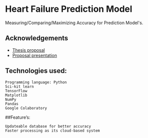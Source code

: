 # Heart Failure Prediction Model

Measuring/Comparing/Maximizing Accuracy for Prediction Model's.


## Acknowledgements

 - [Thesis proposal](https://docs.google.com/document/d/1IQe3Nw3bk4S1EnBnp0eftJC5aFsVZTyO/edit?usp=sharing&ouid=107669986898554544562&rtpof=true&sd=true)
 - [Proposal presentation](https://docs.google.com/presentation/d/1bidV-TzWJBCFlaJJP6e8bWn1TNmrG0Xx/edit?usp=sharing&ouid=107669986898554544562&rtpof=true&sd=true)

## Technologies used:
	Programming language: Python
    Sci-kit learn
    TensorFlow
    Matplotlib
    NumPy
    Pandas
    Google Colaboratory
##Feature’s:

    Updateable database for better accuracy
    Faster processing as its cloud-based system


